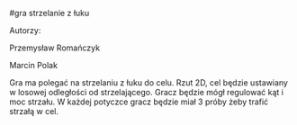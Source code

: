 #gra strzelanie z łuku

Autorzy:

Przemysław Romańczyk

Marcin Polak


Gra ma polegać na strzelaniu z łuku do celu. Rzut 2D, cel będzie ustawiany w losowej odległości od strzelającego. Gracz będzie mógł regulować kąt i moc strzału. W każdej potyczce gracz będzie miał 3 próby żeby trafić strzałą w cel. 
